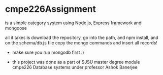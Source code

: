 cmpe226Assignment
=================

is a simple category system using Node.js, Express framework and mongoose 

all it takes is download the repository, go into the path, and npm install, and on the schema/db.js file copy the mongo commands and insert all records! 

* make sure you run mongodb first :) 

* this project was done as a part of SJSU master degree module cmpe226 Database systems under professor Ashok Banerjee

